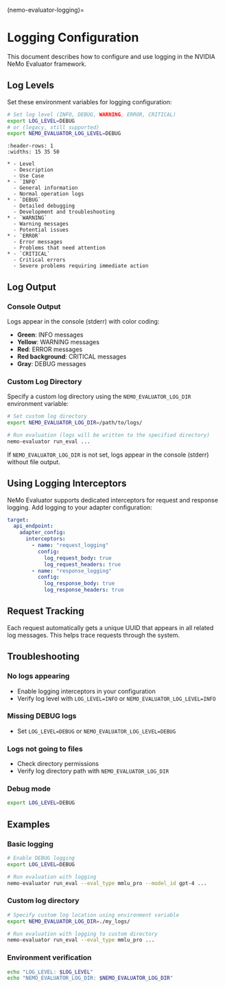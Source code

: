 (nemo-evaluator-logging)=

# Logging Configuration

This document describes how to configure and use logging in the NVIDIA NeMo Evaluator framework.

## Log Levels

Set these environment variables for logging configuration:

```bash
# Set log level (INFO, DEBUG, WARNING, ERROR, CRITICAL)
export LOG_LEVEL=DEBUG
# or (legacy, still supported)
export NEMO_EVALUATOR_LOG_LEVEL=DEBUG
```

```{list-table}
:header-rows: 1
:widths: 15 35 50

* - Level
  - Description
  - Use Case
* - `INFO`
  - General information
  - Normal operation logs
* - `DEBUG`
  - Detailed debugging
  - Development and troubleshooting
* - `WARNING`
  - Warning messages
  - Potential issues
* - `ERROR`
  - Error messages
  - Problems that need attention
* - `CRITICAL`
  - Critical errors
  - Severe problems requiring immediate action
```

## Log Output

### Console Output

Logs appear in the console (stderr) with color coding:

- **Green**: INFO messages
- **Yellow**: WARNING messages
- **Red**: ERROR messages
- **Red background**: CRITICAL messages
- **Gray**: DEBUG messages

### Custom Log Directory

Specify a custom log directory using the `NEMO_EVALUATOR_LOG_DIR` environment variable:

```bash
# Set custom log directory
export NEMO_EVALUATOR_LOG_DIR=/path/to/logs/

# Run evaluation (logs will be written to the specified directory)
nemo-evaluator run_eval ...
```

If `NEMO_EVALUATOR_LOG_DIR` is not set, logs appear in the console (stderr) without file output.

## Using Logging Interceptors

NeMo Evaluator supports dedicated interceptors for request and response logging. Add logging to your adapter configuration:

```yaml
target:
  api_endpoint:
    adapter_config:
      interceptors:
        - name: "request_logging"
          config:
            log_request_body: true
            log_request_headers: true
        - name: "response_logging"
          config:
            log_response_body: true
            log_response_headers: true
```

## Request Tracking

Each request automatically gets a unique UUID that appears in all related log messages. This helps trace requests through the system.

## Troubleshooting

### No logs appearing

- Enable logging interceptors in your configuration
- Verify log level with `LOG_LEVEL=INFO` or `NEMO_EVALUATOR_LOG_LEVEL=INFO`

### Missing DEBUG logs

- Set `LOG_LEVEL=DEBUG` or `NEMO_EVALUATOR_LOG_LEVEL=DEBUG`

### Logs not going to files

- Check directory permissions
- Verify log directory path with `NEMO_EVALUATOR_LOG_DIR`

### Debug mode

```bash
export LOG_LEVEL=DEBUG
```

## Examples

### Basic logging

```bash
# Enable DEBUG logging
export LOG_LEVEL=DEBUG

# Run evaluation with logging
nemo-evaluator run_eval --eval_type mmlu_pro --model_id gpt-4 ...
```

### Custom log directory

```bash
# Specify custom log location using environment variable
export NEMO_EVALUATOR_LOG_DIR=./my_logs/

# Run evaluation with logging to custom directory
nemo-evaluator run_eval --eval_type mmlu_pro ...
```

### Environment verification

```bash
echo "LOG_LEVEL: $LOG_LEVEL"
echo "NEMO_EVALUATOR_LOG_DIR: $NEMO_EVALUATOR_LOG_DIR"
```
